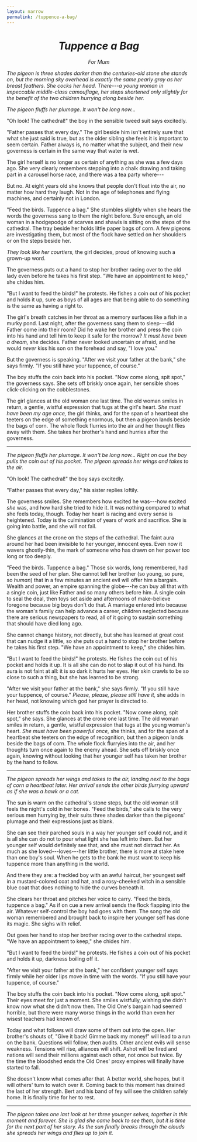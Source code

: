 ```yaml
---
layout: narrow
permalink: /tuppence-a-bag/
---
```


<div align="center">
  <h1><em>Tuppence a Bag</em></h1>
  <p><em>For Mum</em></p>
</div>

*The pigeon is three shades darker than the centuries-old stone she stands on,
but the morning sky overhead is exactly the same pearly gray as her breast feathers.
She cocks her head.
There---a young woman in impeccable middle-class camouflage,
her steps shortened only slightly for the benefit of the two children hurrying along beside her.*

*The pigeon fluffs her plumage.
It won't be long now...*

"Oh look! The cathedral!" the boy in the sensible tweed suit says excitedly.

"Father passes that every day."
The girl beside him isn't entirely sure that what she just said is true,
but as the older sibling she feels it is important to seem certain.
Father always is,
no matter what the subject,
and their new governess is certain in the same way that water is wet.

The girl herself is no longer as certain of anything as she was a few days ago.
She very clearly remembers stepping into a chalk drawing and taking part in a carousel horse race,
and there was a tea party where---

But no.
At eight years old she knows that people don't float into the air,
no matter how hard they laugh.
Not in the age of telephones and flying machines,
and certainly not in London.

"Feed the birds. Tuppence a bag."
She stumbles slightly when she hears the words
the governess sang to them the night before.
Sure enough,
an old woman in a hodgepodge of scarves and shawls is sitting on the steps of the cathedral.
The tray beside her holds little paper bags of corn.
A few pigeons are investigating them,
but most of the flock have settled on her shoulders or on the steps beside her.

*They look like her courtiers,* the girl decides,
proud of knowing such a grown-up word.

The governess puts out a hand to stop her brother racing over to the old lady
even before he takes his first step.
"We have an appointment to keep," she chides him.

"But I want to feed the birds!" he protests.
He fishes a coin out of his pocket and holds it up,
sure as boys of all ages are that being able to do something
is the same as having a right to.

The girl's breath catches in her throat as a memory surfaces like a fish in a murky pond.
Last night, after the governess sang them to sleep---did Father come into their room?
Did he wake her brother and press the coin into his hand
and tell him to keep it safe for the morrow?
*It must have been a dream,* she decides.
Father never looked uncertain or afraid,
and he would *never* kiss his son on the forehead and say, "I love you."

But the governess is speaking.
"After we visit your father at the bank," she says firmly.
"If you still have your tuppence, of course."

The boy stuffs the coin back into his pocket.
"Now come along, spit spot," the governess says.
She sets off briskly once again,
her sensible shoes click-clicking on the cobblestones.

The girl glances at the old woman one last time.
The old woman smiles in return,
a gentle, wistful expression that tugs at the girl's heart.
*She must have been my age once,* the girl thinks,
and for the span of a heartbeat she teeters on the edge of something enormous,
but then a pigeon lands beside the bags of corn.
The whole flock flurries into the air
and her thought flies away with them.
She takes her brother's hand and hurries after the governess.

---

*The pigeon fluffs her plumage.
It won't be long now...
Right on cue the boy pulls the coin out of his pocket.
The pigeon spreads her wings and takes to the air.*

"Oh look! The cathedral!" the boy says excitedly.

"Father passes that every day," his sister replies loftily.

The governess smiles.
She remembers how excited he was---how excited *she* was,
and how hard she tried to hide it.
It was nothing compared to what she feels today, though.
Today her heart is racing and every sense is heightened.
Today is the culmination of years of work and sacrifice.
She is going into battle, and she will not fail.

She glances at the crone on the steps of the cathedral.
The faint aura around her had been invisible to her younger, innocent eyes.
Even now it wavers ghostly-thin,
the mark of someone who has drawn on her power too long or too deeply.

"Feed the birds. Tuppence a bag."
Those six words, long remembered, had been the seed of her plan.
She cannot tell her brother (so young, so pure, so *human*)
that in a few minutes an ancient evil will offer him a bargain.
Wealth and power, an empire spanning the globe---he can buy all that with a single coin,
just like Father and so many others before him.
A single coin to seal the deal,
then toys set aside
and afternoons of make-believe foregone because big boys don't do that.
A marriage entered into because the woman's family can help advance a career,
children neglected because there are serious newspapers to read,
all of it going to sustain something that should have died long ago.

She cannot change history,
not directly,
but she has learned at great cost that can nudge it a little,
so she puts out a hand to stop her brother before he takes his first step.
"We have an appointment to keep," she chides him.

"But I want to feed the birds!" he protests.
He fishes the coin out of his pocket and holds it up.
It is all she can do not to slap it out of his hand.
Its aura is not faint at all:
it is so dark it hurts her eyes.
Her skin crawls to be so close to such a thing,
but she has learned to be strong.

"After we visit your father at the bank," she says firmly.
"If you still have your tuppence, of course."
*Please, please, please still have it,* she adds in her head,
not knowing which god her prayer is directed to.

Her brother stuffs the coin back into his pocket.
"Now come along, spit spot," she says.
She glances at the crone one last time.
The old woman smiles in return,
a gentle, wistful expression that tugs at the young woman's heart.
*She must have been powerful once,* she thinks,
and for the span of a heartbeat she teeters on the edge of recognition,
but then a pigeon lands beside the bags of corn.
The whole flock flurryies into the air,
and her thoughts turn once again to the enemy ahead.
She sets off briskly once again,
knowing without looking that her younger self has taken her brother by the hand to follow.

---

*The pigeon spreads her wings and takes to the air,
landing next to the bags of corn a heartbeat later.
Her arrival sends the other birds flurrying upward
as if she was a hawk or a cat.*

The sun is warm on the cathedral's stone steps,
but the old woman still feels the night's cold in her bones.
"Feed the birds," she calls to the very serious men hurrying by,
their suits three shades darker than the pigeons' plumage
and their expressions just as blank.

She can see their parched souls in a way her younger self could not,
and it is all she can do not to pour what light she has left into them.
But her younger self would definitely see that,
and she must not distract her.
As much as she loved---loves---her little brother,
there is more at stake here than one boy's soul.
When he gets to the bank he must want to keep his tuppence
more than anything in the world.

And there they are:
a freckled boy with an awful haircut,
her youngest self in a mustard-colored coat and hat,
and a rosy-cheeked witch in a sensible blue coat that does nothing to hide the curves beneath it.

She clears her throat and pitches her voice to carry.
"Feed the birds, tuppence a bag."
As if on cue a new arrival sends the flock flapping into the air.
Whatever self-control the boy had goes with them.
The song the old woman remembered and brought back to inspire her younger self
has done its magic.
She sighs with relief.

Out goes her hand to stop her brother racing over to the cathedral steps.
"We have an appointment to keep," she chides him.

"But I want to feed the birds!" he protests.
He fishes a coin out of his pocket and holds it up,
darkness boiling off it.

"After we visit your father at the bank," her confident younger self says firmly
while her older lips move in time with the words.
"If you still have your tuppence, of course."

The boy stuffs the coin back into his pocket.
"Now come along, spit spot."
Their eyes meet for just a moment.
She smiles wistfully,
wishing she didn't know now what she didn't now then.
The Old One's bargain had seemed horrible,
but there were many worse things in the world
than even her wisest teachers had known of.

Today and what follows will draw some of them out into the open.
Her brother's shouts of, "Give it back! Gimme back my money!"
will lead to a run on the bank.
Questions will follow, then audits.
Other ancient evils will sense weakness.
Tensions will rise,
alliances will shift.
Ashot will be fired
and nations will send their millions against each other,
not once but twice.
By the time the bloodshed ends
the Old Ones' proxy empires will finally have started to fall.

She doesn't know what comes after that.
A better world, she hopes,
but it will others' turn to watch over it.
Coming back to this moment has drained the last of her strength.
Bert and his band of fey will see the children safely home.
It is finally time for her to rest.

---

*The pigeon takes one last look at her three younger selves,
together in this moment and forever.
She is glad she came back to see them,
but it is time for the next part of her story.
As the sun finally breaks through the clouds
she spreads her wings and flies up to join it.*
